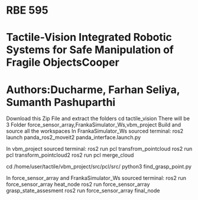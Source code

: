 # RBE 595
# Tactile-Vision Integrated Robotic Systems for Safe Manipulation of Fragile ObjectsCooper 
# Authors:Ducharme, Farhan Seliya, Sumanth Pashuparthi

Download this Zip File and extract the folders
cd tactile_vision
There will be 3 Folder force_sensor_array,FrankaSimulator_Ws,vbm_project
Build and source all the workspaces
In FrankaSimulator_Ws sourced terminal:
ros2 launch panda_ros2_moveit2 panda_interface.launch.py

In vbm_project sourced terminal:
ros2 run pcl transfrom_pointcloud
ros2 run pcl transform_pointcloud2
ros2 run pcl merge_cloud

cd /home/user/tactile/vbm_project/src/pcl/src/
python3 find_grasp_point.py

In force_sensor_array and FrankaSimulator_Ws sourced terminal:
ros2 run force_sensor_array heat_node
ros2 run force_sensor_array grasp_state_assesment
ros2 run force_sensor_array final_node
